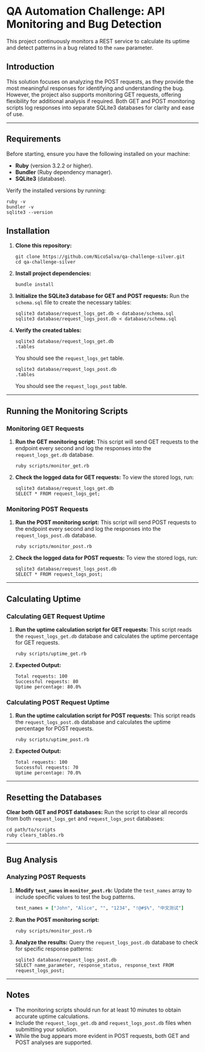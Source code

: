 # QA Automation Challenge: API Monitoring and Bug Detection

This project continuously monitors a REST service to calculate its uptime and detect patterns in a bug related to the `name` parameter.

## Introduction

This solution focuses on analyzing the POST requests, as they provide the most meaningful responses for identifying and understanding the bug. However, the project also supports monitoring GET requests, offering flexibility for additional analysis if required. Both GET and POST monitoring scripts log responses into separate SQLite3 databases for clarity and ease of use.

---

## Requirements

Before starting, ensure you have the following installed on your machine:

- **Ruby** (version 3.2.2 or higher).
- **Bundler** (Ruby dependency manager).
- **SQLite3** (database).

Verify the installed versions by running:

```
ruby -v
bundler -v
sqlite3 --version
```

## Installation

1. **Clone this repository:**
  
   ```
   git clone https://github.com/NicoSalva/qa-challenge-silver.git
   cd qa-challenge-silver
   ```

2. **Install project dependencies:**
   
   ```
   bundle install
   ```

3. **Initialize the SQLite3 database for GET and POST requests:**
   Run the `schema.sql` file to create the necessary tables:
   
   ```
   sqlite3 database/request_logs_get.db < database/schema.sql
   sqlite3 database/request_logs_post.db < database/schema.sql
   ```

4. **Verify the created tables:**
   ```
   sqlite3 database/request_logs_get.db
   .tables
   ```
   You should see the `request_logs_get` table.
   ```
   sqlite3 database/request_logs_post.db
   .tables
   ```
   You should see the `request_logs_post` table.

---

## Running the Monitoring Scripts

### Monitoring GET Requests
1. **Run the GET monitoring script:**
   This script will send GET requests to the endpoint every second and log the responses into the `request_logs_get.db` database.
   ```
   ruby scripts/monitor_get.rb
   ```

2. **Check the logged data for GET requests:**
   To view the stored logs, run:
   ```
   sqlite3 database/request_logs_get.db
   SELECT * FROM request_logs_get;
   ```

### Monitoring POST Requests
1. **Run the POST monitoring script:**
   This script will send POST requests to the endpoint every second and log the responses into the `request_logs_post.db` database.
   ```
   ruby scripts/monitor_post.rb
   ```

2. **Check the logged data for POST requests:**
   To view the stored logs, run:
   ```
   sqlite3 database/request_logs_post.db
   SELECT * FROM request_logs_post;
   ```

---

## Calculating Uptime

### Calculating GET Request Uptime
1. **Run the uptime calculation script for GET requests:**
   This script reads the `request_logs_get.db` database and calculates the uptime percentage for GET requests.
   ```
   ruby scripts/uptime_get.rb
   ```

2. **Expected Output:**
   ```plaintext
   Total requests: 100
   Successful requests: 80
   Uptime percentage: 80.0%
   ```

### Calculating POST Request Uptime
1. **Run the uptime calculation script for POST requests:**
   This script reads the `request_logs_post.db` database and calculates the uptime percentage for POST requests.
   ```
   ruby scripts/uptime_post.rb
   ```

2. **Expected Output:**
   ```plaintext
   Total requests: 100
   Successful requests: 70
   Uptime percentage: 70.0%
   ```

---

## Resetting the Databases

 **Clear both GET and POST databases:**
   Run the script to clear all records from both `request_logs_get` and `request_logs_post` databases:
```
cd path/to/scripts
ruby clears_tables.rb
```

---

## Bug Analysis

### Analyzing POST Requests
1. **Modify `test_names` in `monitor_post.rb`:**
   Update the `test_names` array to include specific values to test the bug patterns.
   ```ruby
   test_names = ["John", "Alice", "", "1234", "!@#$%", "中文测试"]
   ```

2. **Run the POST monitoring script:**
   ```
   ruby scripts/monitor_post.rb
   ```

3. **Analyze the results:**
   Query the `request_logs_post.db` database to check for specific response patterns:
   ```
   sqlite3 database/request_logs_post.db
   SELECT name_parameter, response_status, response_text FROM request_logs_post;
   ```

---

## Notes

- The monitoring scripts should run for at least 10 minutes to obtain accurate uptime calculations.
- Include the `request_logs_get.db` and `request_logs_post.db` files when submitting your solution.
- While the bug appears more evident in POST requests, both GET and POST analyses are supported.

